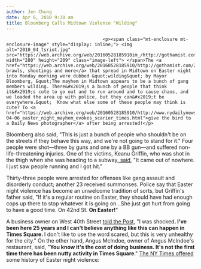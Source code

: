```yaml
---
author: Jen Chung
date: Apr 6, 2010 9:30 am
title: Bloomberg Calls Midtown Violence "Wilding"
---
```


	
										<p><span class="mt-enclosure mt-enclosure-image" style="display: inline;"> <img alt="2010_04_tsriot.jpg" src="https://web.archive.org/web/20160528185910im_/http://gothamist.com/attachments/jen/2010_04_tsriot.jpg" width="280" height="209" class="image-left"> </span>The <a href="https://web.archive.org/web/20160528185910/http://gothamist.com/2010/04/05/easter_night_violence_in_times_squa.php">multiple brawls, shootings and more</a> that spread in Midtown on Easter night into Monday morning were dubbed &quot;wilding&quot; by Mayor Bloomberg, &quot;The mayhem in Midtown appears to be a bunch of gang members wilding. There&#x2019;s a bunch of people that think it&#x2019;s cute to go out and to run around and to cause chaos, and we loaded the area up with police, but they can&#x2019;t be everywhere.&quot;  Know what else some of these people may think is cute? To <a href="https://web.archive.org/web/20160528185910/http://www.nydailynews.com/news/ny_crime/2010/04/06/2010-04-06_easter_night_mayhem_evokes_scarier_times.html">give the bird to a Daily News photographer</a> after being arrested!</p>

<p>Bloomberg also said, &quot;This is just a bunch of people who shouldn&apos;t be on the streets if they behave this way, and we&apos;re not going to stand for it.&quot;  Four people were shot&#x2014;three by guns and one by a BB gun&#x2014;and suffered non-life-threatening injuries. One of the victims, Keanu Griffin, who was shot in the thigh when she was heading to a subway,<a href="https://web.archive.org/web/20160528185910/http://www.nydailynews.com/news/ny_crime/2010/04/05/2010-04-05_nypd_arrests_dozens_after_easter_night_gang_mayhem_in_times_square_herald_square.html"> said</a>, &quot;It came out of nowhere. I just saw people running and I got hit.&quot;  </p>

<p>Thirty-three people were arrested for offenses like gang assault and disorderly conduct; another 23 received summonses.  Police say that Easter night violence has become an unwelcome tradition of sorts, but Griffin&apos;s father said, &quot;If it&apos;s a regular routine on Easter, they should have had enough cops up there to stop whatever it is going on...She just got hurt from going to have a good time. On 42nd St. <strong>On Easter!</strong>&quot;</p>

<p> A business owner on West 40th Street <a href="https://web.archive.org/web/20160528185910/http://www.nypost.com/p/news/local/manhattan/the_bad_old_daze_JhqXn4oO23hC4I7UUY30wM">told the Post</a>, &quot;I was shocked<strong>. I&apos;ve been here 25 years and I can&apos;t believe anything like this can happen in Times Square. </strong>I don&apos;t like to use the word scared, but this is very unhealthy for the city.&quot; On the other hand, Angus McIndoe, owner of Angus McIndoe&apos;s restaurant, said, &quot;<strong>You know it&apos;s the cost of doing business. It&apos;s not the first time there has been nutty activity in Times Square</strong>.&quot; <a href="https://web.archive.org/web/20160528185910/http://www.nytimes.com/2010/04/06/nyregion/06timessq.html?partner=rss&amp;emc=rss">The NY Times offered</a> some history of Easter night violence: </p>					
										
									
				